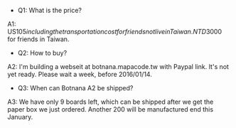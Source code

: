 * Q1: What is the price?

A1: US$105 including the transportation cost for friends not live in Taiwan. NTD$3000 for friends in Taiwan.

* Q2: How to buy?

A2: I'm building a webseit at botnana.mapacode.tw with Paypal link. It's not yet ready. Please wait a week, before 2016/01/14.

* Q3: When can Botnana A2 be shipped?

A3: We have only 9 boards left, which can be shipped after we get the paper box we just ordered. Another 200 will be manufactured end this January.
